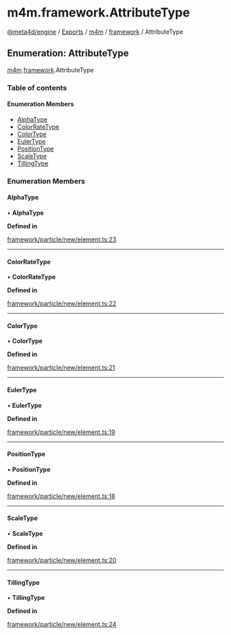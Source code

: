 # m4m.framework.AttributeType

[@meta4d/engine](../) / [Exports](../modules/) / [m4m](../modules/m4m.md) / [framework](../modules/m4m.framework.md) / AttributeType

## Enumeration: AttributeType

[m4m](../modules/m4m.md).[framework](../modules/m4m.framework.md).AttributeType

### Table of contents

#### Enumeration Members

* [AlphaType](m4m.framework.AttributeType.md#alphatype)
* [ColorRateType](m4m.framework.AttributeType.md#colorratetype)
* [ColorType](m4m.framework.AttributeType.md#colortype)
* [EulerType](m4m.framework.AttributeType.md#eulertype)
* [PositionType](m4m.framework.AttributeType.md#positiontype)
* [ScaleType](m4m.framework.AttributeType.md#scaletype)
* [TillingType](m4m.framework.AttributeType.md#tillingtype)

### Enumeration Members

#### AlphaType

• **AlphaType**

**Defined in**

[framework/particle/new/element.ts:23](https://github.com/meta4d-me/meta4d-engine/blob/cf6bfe6/src/framework/particle/new/element.ts#L23)

***

#### ColorRateType

• **ColorRateType**

**Defined in**

[framework/particle/new/element.ts:22](https://github.com/meta4d-me/meta4d-engine/blob/cf6bfe6/src/framework/particle/new/element.ts#L22)

***

#### ColorType

• **ColorType**

**Defined in**

[framework/particle/new/element.ts:21](https://github.com/meta4d-me/meta4d-engine/blob/cf6bfe6/src/framework/particle/new/element.ts#L21)

***

#### EulerType

• **EulerType**

**Defined in**

[framework/particle/new/element.ts:19](https://github.com/meta4d-me/meta4d-engine/blob/cf6bfe6/src/framework/particle/new/element.ts#L19)

***

#### PositionType

• **PositionType**

**Defined in**

[framework/particle/new/element.ts:18](https://github.com/meta4d-me/meta4d-engine/blob/cf6bfe6/src/framework/particle/new/element.ts#L18)

***

#### ScaleType

• **ScaleType**

**Defined in**

[framework/particle/new/element.ts:20](https://github.com/meta4d-me/meta4d-engine/blob/cf6bfe6/src/framework/particle/new/element.ts#L20)

***

#### TillingType

• **TillingType**

**Defined in**

[framework/particle/new/element.ts:24](https://github.com/meta4d-me/meta4d-engine/blob/cf6bfe6/src/framework/particle/new/element.ts#L24)
